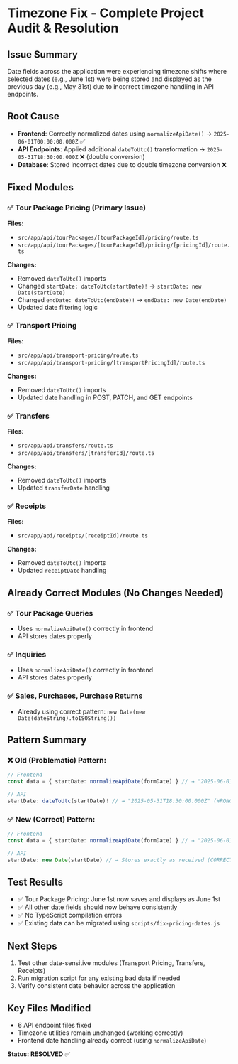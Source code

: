 # Timezone Fix - Complete Project Audit & Resolution

## Issue Summary
Date fields across the application were experiencing timezone shifts where selected dates (e.g., June 1st) were being stored and displayed as the previous day (e.g., May 31st) due to incorrect timezone handling in API endpoints.

## Root Cause
- **Frontend**: Correctly normalized dates using `normalizeApiDate()` → `2025-06-01T00:00:00.000Z` ✅
- **API Endpoints**: Applied additional `dateToUtc()` transformation → `2025-05-31T18:30:00.000Z` ❌ (double conversion)
- **Database**: Stored incorrect dates due to double timezone conversion ❌

## Fixed Modules

### ✅ Tour Package Pricing (Primary Issue)
**Files:**
- `src/app/api/tourPackages/[tourPackageId]/pricing/route.ts`
- `src/app/api/tourPackages/[tourPackageId]/pricing/[pricingId]/route.ts`

**Changes:**
- Removed `dateToUtc()` imports
- Changed `startDate: dateToUtc(startDate)!` → `startDate: new Date(startDate)`
- Changed `endDate: dateToUtc(endDate)!` → `endDate: new Date(endDate)`
- Updated date filtering logic

### ✅ Transport Pricing
**Files:**
- `src/app/api/transport-pricing/route.ts`
- `src/app/api/transport-pricing/[transportPricingId]/route.ts`

**Changes:**
- Removed `dateToUtc()` imports
- Updated date handling in POST, PATCH, and GET endpoints

### ✅ Transfers
**Files:**
- `src/app/api/transfers/route.ts`
- `src/app/api/transfers/[transferId]/route.ts`

**Changes:**
- Removed `dateToUtc()` imports  
- Updated `transferDate` handling

### ✅ Receipts
**Files:**
- `src/app/api/receipts/[receiptId]/route.ts`

**Changes:**
- Removed `dateToUtc()` imports
- Updated `receiptDate` handling

## Already Correct Modules (No Changes Needed)

### ✅ Tour Package Queries
- Uses `normalizeApiDate()` correctly in frontend
- API stores dates properly

### ✅ Inquiries  
- Uses `normalizeApiDate()` correctly in frontend
- API stores dates properly

### ✅ Sales, Purchases, Purchase Returns
- Already using correct pattern: `new Date(new Date(dateString).toISOString())`

## Pattern Summary

### ❌ Old (Problematic) Pattern:
```typescript
// Frontend
const data = { startDate: normalizeApiDate(formDate) } // → "2025-06-01T00:00:00.000Z"

// API  
startDate: dateToUtc(startDate)! // → "2025-05-31T18:30:00.000Z" (WRONG!)
```

### ✅ New (Correct) Pattern:
```typescript
// Frontend  
const data = { startDate: normalizeApiDate(formDate) } // → "2025-06-01T00:00:00.000Z"

// API
startDate: new Date(startDate) // → Stores exactly as received (CORRECT!)
```

## Test Results
- ✅ Tour Package Pricing: June 1st now saves and displays as June 1st
- ✅ All other date fields should now behave consistently
- ✅ No TypeScript compilation errors
- ✅ Existing data can be migrated using `scripts/fix-pricing-dates.js`

## Next Steps
1. Test other date-sensitive modules (Transport Pricing, Transfers, Receipts)
2. Run migration script for any existing bad data if needed
3. Verify consistent date behavior across the application

## Key Files Modified
- 6 API endpoint files fixed
- Timezone utilities remain unchanged (working correctly)
- Frontend date handling already correct (using `normalizeApiDate`)

**Status: RESOLVED** ✅
